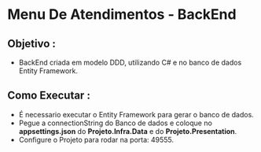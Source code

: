 # Menu De Atendimentos - BackEnd

## Objetivo :
- BackEnd criada em modelo DDD, utilizando C# e no banco de dados Entity Framework. 

## Como Executar : 
- É necessario executar o Entity Framework para gerar o banco de dados.
- Pegue a connectionString do Banco de dados e coloque no **appsettings.json** do **Projeto.Infra.Data** e do **Projeto.Presentation**.
- Configure o Projeto para rodar na porta: 49555.
